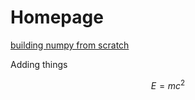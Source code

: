 # Homepage

[building numpy from scratch](2021-01-30-numpy-from-scratch.md)

Adding things

$$E=mc^2$$



